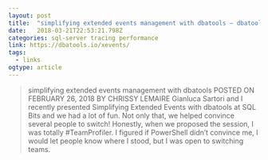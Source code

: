 ```yaml
---
layout: post 
title:  "simplifying extended events management with dbatools – dbatools" 
date:   2018-03-21T22:53:21.798Z 
categories: sql-server tracing performance 
link: https://dbatools.io/xevents/ 
tags:
  - links
ogtype: article 
---
```


> simplifying extended events management with dbatools
POSTED ON FEBRUARY 26, 2018 BY CHRISSY LEMAIRE
Gianluca Sartori and I recently presented Simplifying Extended Events with dbatools at SQL Bits and we had a lot of fun. Not only that, we helped convince several people to switch! Honestly, when we proposed the session, I was totally #TeamProfiler. I figured if PowerShell didn’t convince me, I would let people know where I stood, but I was open to switching teams.